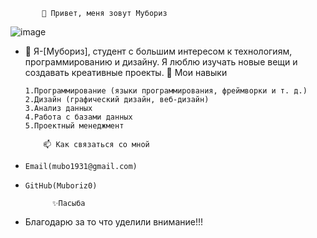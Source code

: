            👋 Привет, меня зовут Мубориз
![image](https://github.com/Muboriz0/Muboriz0/assets/163769755/d14b6dff-7748-446c-83dd-d8fdd6380e65)

- 👀 Я-[Мубориз], студент с большим интересом к технологиям, программированию и дизайну. Я люблю изучать новые вещи и создавать креативные проекты. 
           🌱 Мои навыки

      1.Программирование (языки программирования, фреймворки и т. д.)
      2.Дизайн (графический дизайн, веб-дизайн)
      3.Анализ данных
      4.Работа с базами данных
      5.Проектный менеджмент

          📫 Как связаться со мной

-     Email(mubo1931@gmail.com)
-     GitHub(Muboriz0)

            ✨Пасыба

- Благодарю за то что уделили внимание!!!

<!---
Muboriz0/Muboriz0 is a ✨ special ✨ repository because its `README.md` (this file) appears on your GitHub profile.
You can click the Preview link to take a look at your changes.
--->
